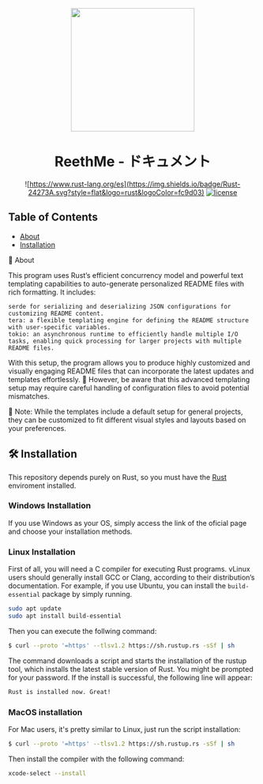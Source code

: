 
<div align="center"><img src="./media/beherit.png" width="250" height="250"></img></div>

<h1 align="center">ReethMe - ドキュメント</h1>


<!-- Badges section -->
<div align="center">

![https://www.rust-lang.org/es](https://img.shields.io/badge/Rust-24273A.svg?style=flat&logo=rust&logoColor=fc9d03) 
[![license](https://img.shields.io/pypi/l/supervision)](https://github.com/roboflow/supervision/blob/main/LICENSE.md)

</div>
<!-- Badges section end -->


## Table of Contents
- [About](#-about)
- [Installation](#-installation)


📖 About

This program uses Rust’s efficient concurrency model and powerful text templating capabilities to auto-generate personalized README files with rich formatting. It includes:

    serde for serializing and deserializing JSON configurations for customizing README content.
    tera: a flexible templating engine for defining the README structure with user-specific variables.
    tokio: an asynchronous runtime to efficiently handle multiple I/O tasks, enabling quick processing for larger projects with multiple README files.

With this setup, the program allows you to produce highly customized and visually engaging README files that can incorporate the latest updates and templates effortlessly. 🚨 However, be aware that this advanced templating setup may require careful handling of configuration files to avoid potential mismatches.

🚨 Note: While the templates include a default setup for general projects, they can be customized to fit different visual styles and layouts based on your preferences.

## 🛠️ Installation

This repository depends purely on Rust, so you must have the [Rust](https://www.rust-lang.org/tools/install) enviroment installed.

### Windows Installation
If you use Windows as your OS, simply access the link of the oficial page and choose your installation methods.

### Linux Installation

First of all, you will need a C compiler for executing Rust programs. 
vLinux users should generally install GCC or Clang, according to their distribution’s documentation. For example, if you use Ubuntu, you can install the `build-essential` package by simply running.
```bash
sudo apt update
sudo apt install build-essential
```

Then you can execute the follwing command:

```bash
$ curl --proto '=https' --tlsv1.2 https://sh.rustup.rs -sSf | sh
```

The command downloads a script and starts the installation of the rustup tool, which installs the latest stable version of Rust. You might be prompted for your password. If the install is successful, the following line will appear:

```bash
Rust is installed now. Great!
```

### MacOS installation

For Mac users, it's pretty similar to Linux, just run the script installation:
```bash
$ curl --proto '=https' --tlsv1.2 https://sh.rustup.rs -sSf | sh
```

Then install the compiler with the following command:

```bash
xcode-select --install
```